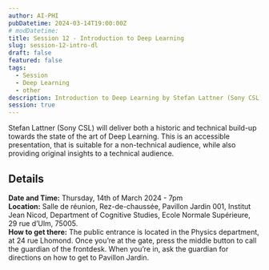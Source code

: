```yaml
---
author: AI-PHI
pubDatetime: 2024-03-14T19:00:00Z
# modDatetime:
title: Session 12 - Introduction to Deep Learning
slug: session-12-intro-dl
draft: false
featured: false
tags:
  - Session
  - Deep Learning
  - other
description: Introduction to Deep Learning by Stefan Lattner (Sony CSL)
session: true
---
```


Stefan Lattner (Sony CSL) will deliver both a historic and technical build-up towards the state of the art of Deep Learning. This is an accessible presentation, that is suitable for a non-technical audience, while also providing original insights to a technical audience.

<!-- PDF: AI-PHI-12-Introduction_to_Deep_Learning.pdf | title: A comprehensive introduction to Deep Learning by Stefan Lattner | type: presentation -->

<!-- PDF: AI-PHI-12-Preamble.pdf | title: Preamble for the Introduction to Deep Learning Presentation | type: preamble -->

## Details

**Date and Time:** Thursday, 14th of March 2024 - 7pm  
**Location:** Salle de réunion, Rez-de-chaussée, Pavillon Jardin 001, Institut Jean Nicod, Department of Cognitive Studies, Ecole Normale Supérieure, 29 rue d’Ulm, 75005.  
**How to get there:** The public entrance is located in the Physics department, at 24 rue Lhomond. Once you’re at the gate, press the middle button to call the guardian of the frontdesk. When you’re in, ask the guardian for directions on how to get to Pavillon Jardin.
